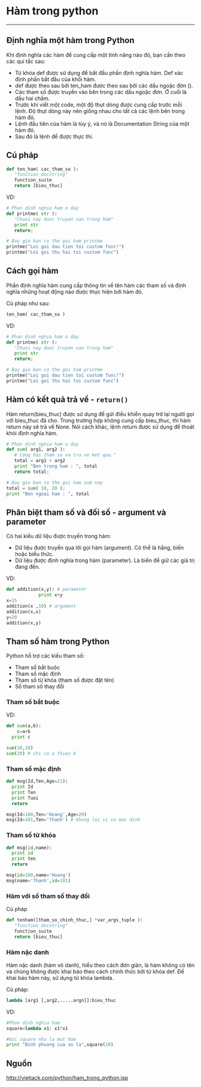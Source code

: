 # Hàm trong python
---
## Định nghĩa một hàm trong Python
Khi định nghĩa các hàm để cung cấp một tính năng nào đó, bạn cần theo các qui tắc sau:
- Từ khóa def được sử dụng để bắt đầu phần định nghĩa hàm. Def xác định phần bắt đầu của khối hàm.
- def được theo sau bởi ten_ham được theo sau bởi các dấu ngoặc đơn ().
- Các tham số được truyền vào bên trong các dấu ngoặc đơn. Ở cuối là dấu hai chấm.
- Trước khi viết một code, một độ thụt dòng được cung cấp trước mỗi lệnh. Độ thụt dòng này nên giống nhau cho tất cả các lệnh bên trong hàm đó.
- Lệnh đầu tiên của hàm là tùy ý, và nó là Documentation String của một hàm đó.
- Sau đó là lệnh để được thực thi.

## Cú pháp
```python
def ten_ham( cac_tham_so ):
   "function_docstring"
   function_suite
   return [bieu_thuc]
```
VD:
```python
# Phan dinh nghia ham o day
def printme( str ):
   "Chuoi nay duoc truyen vao trong ham"
   print str
   return;

# Bay gio ban co the goi ham printme
printme("Loi goi dau tien toi custom func!")
printme("Loi goi thu hai toi custom func")
```

## Cách gọi hàm
Phần định nghĩa hàm cung cấp thông tin về tên hàm các tham số và định nghĩa những hoạt động nào được thực hiện bởi hàm đó.

Cú pháp như sau:
```python  
ten_ham( cac_tham_so )
```
VD:
```python
# Phan dinh nghia ham o day
def printme( str ):
   "Chuoi nay duoc truyen vao trong ham"
   print str
   return;

# Bay gio ban co the goi ham printme
printme("Loi goi dau tien toi custom func!")
printme("Loi goi thu hai toi custom func")
```

## Hàm có kết quả trả về - `return()`
Hàm return(bieu_thuc) được sử dụng để gửi điều khiển quay trở lại người gọi với bieu_thuc đã cho. Trong trường hợp không cung cấp bieu_thuc, thì hàm return này sẽ trả về None. Nói cách khác, lệnh return được sử dụng để thoát khỏi định nghĩa hàm.
```python
# Phan dinh nghia ham o day
def sum( arg1, arg2 ):
   # Cong hai tham so va tra ve ket qua."
   total = arg1 + arg2
   print "Ben trong ham : ", total
   return total;

# Bay gio ban co the goi ham sum nay
total = sum( 10, 20 );
print "Ben ngoai ham : ", total
```

## Phân biệt tham số và đối số - argument và parameter
Có hai kiểu dữ liệu được truyền trong hàm:
- Dữ liệu được truyền qua lời gọi hàm (argument). Có thể là hằng, biến hoặc biểu thức.
- Dữ liệu được định nghĩa trong hàm (parameter). Là biến để giữ các giá trị đang đến.

VD:
```python
def addition(x,y): # parameter
    		print x+y
x=15
addition(x ,10) # argument
addition(x,x)
y=20
addition(x,y)
```

## Tham số hàm trong Python
Python hỗ trợ các kiểu tham số:
- Tham số bắt buộc
- Tham số mặc định
- Tham số từ khóa (tham số được đặt tên)
- Số tham số thay đổi

### Tham số bắt buộc
VD:
```python
def sum(a,b):
 	c=a+b
  print c

sum(10,20)
sum(20) # chi co a thieu b
```

### Tham số mặc định

```python
def msg(Id,Ten,Age=21):
  print Id
  print Ten
  print Tuoi
  return

msg(Id=100,Ten='Hoang',Age=20)
msg(Id=101,Ten='Thanh') # khong loi vi co mac dinh
```

### Tham số từ khóa
```python
def msg(id,name):
  print id
  print ten
  return

msg(id=100,name='Hoang')
msg(name='Thanh',id=101)
```

### Hàm với số tham số thay đổi
Cú pháp
```python
def tenham([tham_so_chinh_thuc,] *var_args_tuple ):
   "function_docstring"
   function_suite
   return [bieu_thuc]
```

### Hàm nặc danh
Hàm nặc danh (hàm vô danh), hiểu theo cách đơn giản, là hàm không có tên và chúng không được khai báo theo cách chính thức bởi từ khóa def. Để khai báo hàm này, sử dụng từ khóa lambda.

Cú pháp:
```python
lambda [arg1 [,arg2,.....argn]]:bieu_thuc
```

VD:
```python
#Phan dinh nghia ham
square=lambda x1: x1*x1

#Goi square nhu la mot ham
print "Binh phuong cua so la",square(10)
```

## Nguồn
http://vietjack.com/python/ham_trong_python.jsp
